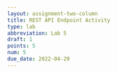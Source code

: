 ```yaml
---
layout: assignment-two-column
title: REST API Endpoint Activity
type: lab
abbreviation: Lab 5
draft: 1
points: 5
num: 5
due_date: 2022-04-29
---
```


